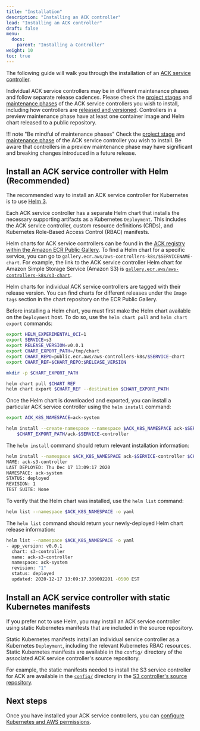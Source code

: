 ```yaml
---
title: "Installation"
description: "Installing an ACK controller"
lead: "Installing an ACK controller"
draft: false
menu: 
  docs:
    parent: "Installing a Controller"
weight: 10
toc: true
---
```


The following guide will walk you through the installation of an [ACK service controller][ack-services].

Individual ACK service controllers may be in different maintenance phases and follow separate release cadences. Please check the [project stages][proj-stages] and [maintenance phases][maint-phases] of the ACK service controllers you wish to install, including how controllers are [released and versioned][rel-ver]. Controllers in a preview maintenance phase have at least one container image and Helm chart released to a public repository. 

!!! note "Be mindful of maintenance phases"
    Check the [project stage][proj-stages] and [maintenance phase][maint-phases] of the ACK service controller you wish to install. Be aware that controllers in a preview maintenance phase may have significant and breaking changes introduced in a future release.

[ack-services]: https://aws-controllers-k8s.github.io/community/services/
[proj-stages]: https://aws-controllers-k8s.github.io/community/releases/#project-stages
[maint-phases]: https://aws-controllers-k8s.github.io/community/releases/#maintenance-phases
[rel-ver]: https://aws-controllers-k8s.github.io/community/releases/#releases-and-versioning

## Install an ACK service controller with Helm (Recommended)

The recommended way to install an ACK service controller for Kubernetes is to use [Helm 3][helm-3-install].

[helm-3-install]: https://helm.sh/docs/intro/install/

Each ACK service controller has a separate Helm chart that installs the necessary supporting artifacts as a Kubernetes `Deployment`. This includes the ACK service controller, custom resource definitions (CRDs), and Kubernetes Role-Based Access Control (RBAC) manifests.

Helm charts for ACK service controllers can be found in the [ACK registry within the Amazon ECR Public Gallery][ack-ecr-gallery]. To find a Helm chart for a specific service, you can go to `gallery.ecr.aws/aws-controllers-k8s/$SERVICENAME-chart`. For example, the link to the ACK service controller Helm chart for Amazon Simple Storage Service (Amazon S3) is [`gallery.ecr.aws/aws-controllers-k8s/s3-chart`][s3-ecr-chart].

Helm charts for individual ACK service controllers are tagged with their release version. You can find charts for different releases under the `Image tags` section in the chart repository on the ECR Public Gallery.

[ack-ecr-gallery]: https://gallery.ecr.aws/aws-controllers-k8s
[s3-ecr-chart]: https://gallery.ecr.aws/aws-controllers-k8s/s3-chart

Before installing a Helm chart, you must first make the Helm chart available on the `Deployment` host. To do so, use the `helm chart pull` and `helm chart export` commands:

```bash
export HELM_EXPERIMENTAL_OCI=1
export SERVICE=s3
export RELEASE_VERSION=v0.0.1
export CHART_EXPORT_PATH=/tmp/chart
export CHART_REPO=public.ecr.aws/aws-controllers-k8s/$SERVICE-chart
export CHART_REF=$CHART_REPO:$RELEASE_VERSION

mkdir -p $CHART_EXPORT_PATH

helm chart pull $CHART_REF
helm chart export $CHART_REF --destination $CHART_EXPORT_PATH
```

Once the Helm chart is downloaded and exported, you can install a particular ACK service controller using the `helm install` command:

```bash
export ACK_K8S_NAMESPACE=ack-system

helm install --create-namespace --namespace $ACK_K8S_NAMESPACE ack-$SERVICE-controller \
    $CHART_EXPORT_PATH/ack-$SERVICE-controller
```

The `helm install` command should return relevant installation information:

```bash
helm install --namespace $ACK_K8S_NAMESPACE ack-$SERVICE-controller $CHART_EXPORT_PATH/ack-$SERVICE-controller
NAME: ack-s3-controller
LAST DEPLOYED: Thu Dec 17 13:09:17 2020
NAMESPACE: ack-system
STATUS: deployed
REVISION: 1
TEST SUITE: None
```

To verify that the Helm chart was installed, use the `helm list` command:

```bash
helm list --namespace $ACK_K8S_NAMESPACE -o yaml
```

The `helm list` command should return your newly-deployed Helm chart release information:

```bash
helm list --namespace $ACK_K8S_NAMESPACE -o yaml
- app_version: v0.0.1
  chart: s3-controller
  name: ack-s3-controller
  namespace: ack-system
  revision: "1"
  status: deployed
  updated: 2020-12-17 13:09:17.309002201 -0500 EST
```

## Install an ACK service controller with static Kubernetes manifests

If you prefer not to use Helm, you may install an ACK service controller using static Kubernetes manifests that are included in the source repository. 

Static Kubernetes manifests install an individual service controller as a Kubernetes `Deployment`, including the relevant Kubernetes RBAC resources. Static Kubernetes manifests are available in the `config/` directory of the associated ACK service controller's source repository.

For example, the static manifests needed to install the S3 service controller for ACK are available in the [`config/`][s3-config-dir] directory in the [S3 controller's source repository][s3-repo].

[s3-config-dir]: https://github.com/aws-controllers-k8s/s3-controller/tree/main/config
[s3-repo]: https://github.com/aws-controllers-k8s/s3-controller

## Next steps

Once you have installed your ACK service controllers, you can [configure Kubernetes and AWS permissions][authorization].

[authorization]: https://aws-controllers-k8s.github.io/community/user-docs/authorization/
